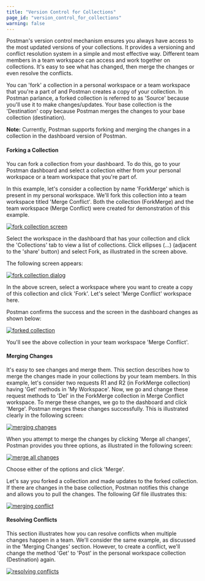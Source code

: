 ```yaml
---
title: "Version Control for Collections"
page_id: "version_control_for_collections"
warning: false
---
```


Postman's version control mechanism ensures you always have access to the most updated versions of your collections. It provides a versioning and conflict resolution system in a simple and most effective way. Different team members in a team workspace can access and work together on collections. It's easy to see what has changed, then merge the changes or even resolve the conflicts.   

You can 'fork' a collection in a personal workspace or a team workspace that you're a part of and Postman creates a copy of your collection. In Postman parlance, a forked collection is referred to as 'Source' because you'll use it to make changes/updates. Your base collection is the 'Destination' copy because Postman merges the changes to your base collection (destination).

**Note:** Currently, Postman supports forking and merging the changes in a collection in the dashboard version of Postman.  

#### Forking a Collection

You can fork a collection from your dashboard. To do this, go to your Postman dashboard and select a collection either from your personal workspace or a team workspace that you're part of. 

In this example, let's consider a collection by name 'ForkMerge' which is present in my personal workspace. We'll fork this collection into a team workspace titled 'Merge Conflict'. Both the collection (ForkMerge) and the team workspace (Merge Conflict) were created for demonstration of this example. 

[![fork collection screen](https://s3.amazonaws.com/postman-static-getpostman-com/postman-docs/Fork_Merge1.png)](https://s3.amazonaws.com/postman-static-getpostman-com/postman-docs/Fork_Merge1.png)

Select the workspace in the dashboard that has your collection and click the 'Collections' tab to view a list of collections. Click ellipses (...) (adjacent to the 'share' button) and select Fork, as illustrated in the screen above.

The following screen appears:

[![fork collection dialog](https://s3.amazonaws.com/postman-static-getpostman-com/postman-docs/Fork_Merge2.png)](https://s3.amazonaws.com/postman-static-getpostman-com/postman-docs/Fork_Merge2.png)

In the above screen, select a workspace where you want to create a copy of this collection and click 'Fork'. Let's select 'Merge Conflict' workspace here. 

Postman confirms the success and the screen in the dashboard changes as shown below:

[![forked collection](https://s3.amazonaws.com/postman-static-getpostman-com/postman-docs/Fork_Merge3.png)](https://s3.amazonaws.com/postman-static-getpostman-com/postman-docs/Fork_Merge3.png)

You'll see the above collection in your team workspace 'Merge Conflict'. 


#### Merging Changes

It's easy to see changes and merge them. This section describes how to merge the changes made in your collections by your team members. In this example, let's consider two requests R1 and R2 (in ForkMerge collection) having 'Get' methods in 'My Workspace'. Now, we go and change these request methods to 'Del' in the ForkMerge collection in Merge Conflict workspace. To merge these changes, we go to the dashboard and click 'Merge'. Postman merges these changes successfully. This is illustrated clearly in the following screen:

[![merging changes](https://s3.amazonaws.com/postman-static-getpostman-com/postman-docs/Fork_Merge3.gif)](https://s3.amazonaws.com/postman-static-getpostman-com/postman-docs/Fork_Merge3.gif)

When you attempt to merge the changes by clicking 'Merge all changes', Postman provides you three options, as illustrated in the following screen:

[![merge all changes](https://s3.amazonaws.com/postman-static-getpostman-com/postman-docs/Fork_Merge_all_changes.png)](https://s3.amazonaws.com/postman-static-getpostman-com/postman-docs/Fork_Merge_all_changes.png)

Choose either of the options and click 'Merge'. 

Let's say you forked a collection and made updates to the forked collection. If there are changes in the base collection, Postman notifies this change and allows you to pull the changes. The following Gif file illustrates this:

[![merging conflict](https://s3.amazonaws.com/postman-static-getpostman-com/postman-docs/Fork_Merge5.gif)](https://s3.amazonaws.com/postman-static-getpostman-com/postman-docs/Fork_Merge5.gif)

#### Resolving Conflicts 

This section illustrates how you can resolve conflicts when multiple changes happen in a team. We'll consider the same example, as discussed in the 'Merging Changes' section. However, to create a conflict, we'll change the method 'Get' to 'Post' in the personal workspace collection (Destination) again. 

[![resolving conflicts](https://s3.amazonaws.com/postman-static-getpostman-com/postman-docs/Fork_Merge4.gif)](https://s3.amazonaws.com/postman-static-getpostman-com/postman-docs/Fork_Merge4.gif)

